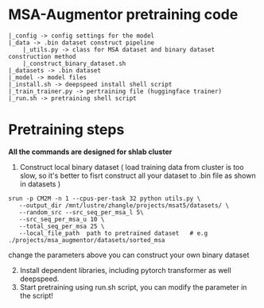 # MSA-Augmentor pretraining code

    |_config -> config settings for the model
    |_data -> .bin dataset construct pipeline
	    |_utils.py -> class for MSA dataset and binary dataset construction method
	    |_construct_binary_dataset.sh 
    |_datasets -> .bin dataset
    |_model -> model files
    |_install.sh -> deepspeed install shell script
    |_train_trainer.py -> pertraining file (huggingface trainer)
    |_run.sh -> pretraining shell script     

# Pretraining steps
**All the commands are designed for shlab cluster**

 1. Construct local binary dataset ( load training data from cluster is too slow, so it's better to  fisrt construct all your dataset to .bin file as shown in datasets )
 ```
 srun -p CM2M -n 1 --cpus-per-task 32 python utils.py \
 	--output_dir /mnt/lustre/zhangle/projects/msat5/datasets/ \
	--random_src --src_seq_per_msa_l 5\
	--src_seq_per_msa_u 10 \
	--total_seq_per_msa 25 \
	--local_file_path  path to pretrained dataset   # e.g ./projects/msa_augmentor/datasets/sorted_msa
 ```
 change the parameters above you can construct your own binary dataset
 
 2. Install dependent libraries, including pytorch transformer as well deepspeed.
 3. Start pretraining using run.sh script, you can modify the parameter in the script!
